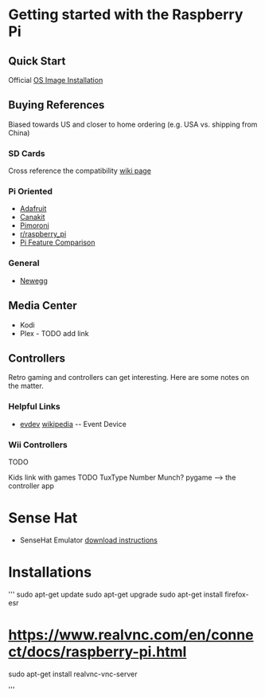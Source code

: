 # Getting started with the Raspberry Pi

## Quick Start

Official [OS Image Installation](https://www.raspberrypi.org/documentation/installation/installing-images/)

## Buying References
Biased towards US and closer to home ordering (e.g. USA vs. shipping from China)

### SD Cards
Cross reference the compatibility [wiki page](https://elinux.org/RPi_SD_cards)

### Pi Oriented
* [Adafruit](https://www.adafruit.com/category/105)
* [Canakit](https://www.canakit.com/raspberry-pi)
* [Pimoroni](https://shop.pimoroni.com/collections/raspberry-pi)
* [r/raspberry_pi](https://www.reddit.com/r/raspberry_pi/)
* [Pi Feature Comparison](https://socialcompare.com/en/comparison/raspberrypi-models-comparison)

### General 
* [Newegg](https://www.newegg.com/)

## Media Center
* Kodi
* Plex - TODO add link

## Controllers
Retro gaming and controllers can get interesting.  Here are some notes on the matter.

### Helpful Links

* [evdev](https://python-evdev.readthedocs.io/en/latest/) [wikipedia](https://en.wikipedia.org/wiki/Evdev) -- Event Device

### Wii Controllers
TODO

Kids
link with games TODO
TuxType
Number Munch?
pygame
--> the controller app

# Sense Hat
* SenseHat Emulator [download instructions](https://sense-emu.readthedocs.io/en/v1.0/install.html)

# Installations

'''
sudo apt-get update
sudo apt-get upgrade
sudo apt-get install firefox-esr
# https://www.realvnc.com/en/connect/docs/raspberry-pi.html
sudo apt-get install realvnc-vnc-server

'''
